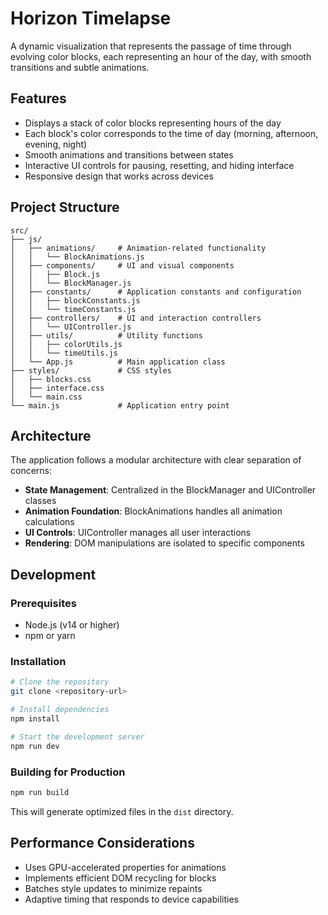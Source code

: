 # Horizon Timelapse

A dynamic visualization that represents the passage of time through evolving color blocks, each representing an hour of the day, with smooth transitions and subtle animations.

## Features

- Displays a stack of color blocks representing hours of the day
- Each block's color corresponds to the time of day (morning, afternoon, evening, night)
- Smooth animations and transitions between states
- Interactive UI controls for pausing, resetting, and hiding interface
- Responsive design that works across devices

## Project Structure

```
src/
├── js/
│   ├── animations/     # Animation-related functionality
│   │   └── BlockAnimations.js
│   ├── components/     # UI and visual components
│   │   ├── Block.js
│   │   └── BlockManager.js
│   ├── constants/      # Application constants and configuration
│   │   ├── blockConstants.js
│   │   └── timeConstants.js
│   ├── controllers/    # UI and interaction controllers
│   │   └── UIController.js
│   ├── utils/          # Utility functions
│   │   ├── colorUtils.js
│   │   └── timeUtils.js
│   └── App.js          # Main application class
├── styles/             # CSS styles
│   ├── blocks.css
│   ├── interface.css
│   └── main.css
└── main.js             # Application entry point
```

## Architecture

The application follows a modular architecture with clear separation of concerns:

- **State Management**: Centralized in the BlockManager and UIController classes
- **Animation Foundation**: BlockAnimations handles all animation calculations
- **UI Controls**: UIController manages all user interactions
- **Rendering**: DOM manipulations are isolated to specific components

## Development

### Prerequisites

- Node.js (v14 or higher)
- npm or yarn

### Installation

```bash
# Clone the repository
git clone <repository-url>

# Install dependencies
npm install

# Start the development server
npm run dev
```

### Building for Production

```bash
npm run build
```

This will generate optimized files in the `dist` directory.

## Performance Considerations

- Uses GPU-accelerated properties for animations
- Implements efficient DOM recycling for blocks
- Batches style updates to minimize repaints
- Adaptive timing that responds to device capabilities 